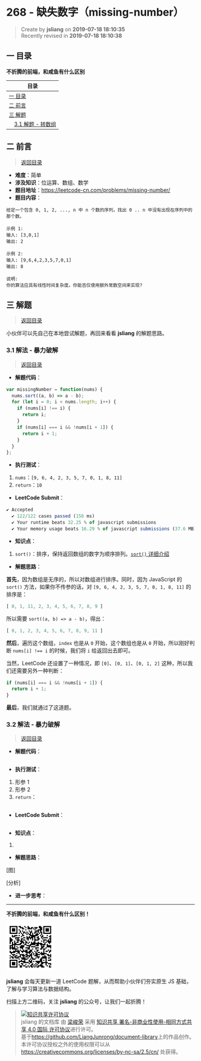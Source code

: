 268 - 缺失数字（missing-number）
===

> Create by **jsliang** on **2019-07-18 18:10:35**  
> Recently revised in **2019-07-18 18:10:38**

## <a name="chapter-one" id="chapter-one">一 目录</a>

**不折腾的前端，和咸鱼有什么区别**

| 目录 |
| --- | 
| [一 目录](#chapter-one) | 
| <a name="catalog-chapter-two" id="catalog-chapter-two"></a>[二 前言](#chapter-two) |
| <a name="catalog-chapter-three" id="catalog-chapter-three"></a>[三 解题](#chapter-three) |
| &emsp;[3.1 解题 - 转数组](#chapter-three) |

## <a name="chapter-two" id="chapter-two">二 前言</a>

> [返回目录](#chapter-one)

* **难度**：简单
* **涉及知识**：位运算、数组、数学
* **题目地址**：https://leetcode-cn.com/problems/missing-number/
* **题目内容**：

```
给定一个包含 0, 1, 2, ..., n 中 n 个数的序列，找出 0 .. n 中没有出现在序列中的那个数。

示例 1:
输入: [3,0,1]
输出: 2

示例 2:
输入: [9,6,4,2,3,5,7,0,1]
输出: 8

说明:
你的算法应具有线性时间复杂度。你能否仅使用额外常数空间来实现?
```

## <a name="chapter-three" id="chapter-three">三 解题</a>

> [返回目录](#chapter-one)

小伙伴可以先自己在本地尝试解题，再回来看看 **jsliang** 的解题思路。

### <a name="chapter-three-one" id="chapter-three-one">3.1 解法 - 暴力破解</a>

> [返回目录](#chapter-one)

* **解题代码**：

```js
var missingNumber = function(nums) {
  nums.sort((a, b) => a - b);
  for (let i = 0; i < nums.length; i++) {
    if (nums[i] !== i) {
      return i;
    }
    if (nums[i] === i && !nums[i + 1]) {
      return i + 1;
    }
  }
};
```

* **执行测试**：

1. `nums`：`[9, 6, 4, 2, 3, 5, 7, 0, 1, 8, 11]`
2. `return`：`10`

* **LeetCode Submit**：

```js
✔ Accepted
  ✔ 122/122 cases passed (156 ms)
  ✔ Your runtime beats 32.25 % of javascript submissions
  ✔ Your memory usage beats 16.29 % of javascript submissions (37.6 MB)
```

* **知识点**：

1. `sort()`：排序，保持返回数组的数字为顺序排列。[`sort()` 详细介绍](https://github.com/LiangJunrong/document-library/blob/master/JavaScript-library/JavaScript/Function/sort.md)

* **解题思路**：

**首先**，因为数组是无序的，所以对数组进行排序。同时，因为 JavaScript 的 `sort()` 方法，如果你不传参的话，对 `[9, 6, 4, 2, 3, 5, 7, 0, 1, 8, 11]` 的排序是：

```js
[ 0, 1, 11, 2, 3, 4, 5, 6, 7, 8, 9 ]
```

所以需要 `sort((a, b) => a - b)`，得出：

```js
[ 0, 1, 2, 3, 4, 5, 6, 7, 8, 9, 11 ]
```

**然后**，遍历这个数组，`index` 也是从 `0` 开始，这个数组也是从 `0` 开始，所以刚好判断 `nums[i] !== i` 的时候，我们将 `i` 给返回出去即可。

当然，LeetCode 还设置了一种情况，即 `[0]`、`[0, 1]`、`[0, 1, 2]` 这种，所以我们还需要另外一种判断：

```js
if (nums[i] === i && !nums[i + 1]) {
  return i + 1;
}
```

**最后**，我们就通过了这道题。

### <a name="chapter-three-two" id="chapter-three-two">3.2 解法 - 暴力破解</a>

> [返回目录](#chapter-one)

* **解题代码**：

```js

```

* **执行测试**：

1. 形参 1
2. 形参 2
3. `return`：

```js

```

* **LeetCode Submit**：

```js

```

* **知识点**：

1. 

* **解题思路**：

[图]

[分析]

* **进一步思考**：

---

**不折腾的前端，和咸鱼有什么区别！**

![图](../../../public-repertory/img/z-small-wechat-public-address.jpg)

**jsliang** 会每天更新一道 LeetCode 题解，从而帮助小伙伴们夯实原生 JS 基础，了解与学习算法与数据结构。

扫描上方二维码，关注 **jsliang** 的公众号，让我们一起折腾！

> <a rel="license" href="http://creativecommons.org/licenses/by-nc-sa/4.0/"><img alt="知识共享许可协议" style="border-width:0" src="https://i.creativecommons.org/l/by-nc-sa/4.0/88x31.png" /></a><br /><span xmlns:dct="http://purl.org/dc/terms/" property="dct:title">jsliang 的文档库</span> 由 <a xmlns:cc="http://creativecommons.org/ns#" href="https://github.com/LiangJunrong/document-library" property="cc:attributionName" rel="cc:attributionURL">梁峻荣</a> 采用 <a rel="license" href="http://creativecommons.org/licenses/by-nc-sa/4.0/">知识共享 署名-非商业性使用-相同方式共享 4.0 国际 许可协议</a>进行许可。<br />基于<a xmlns:dct="http://purl.org/dc/terms/" href="https://github.com/LiangJunrong/document-library" rel="dct:source">https://github.com/LiangJunrong/document-library</a>上的作品创作。<br />本许可协议授权之外的使用权限可以从 <a xmlns:cc="http://creativecommons.org/ns#" href="https://creativecommons.org/licenses/by-nc-sa/2.5/cn/" rel="cc:morePermissions">https://creativecommons.org/licenses/by-nc-sa/2.5/cn/</a> 处获得。